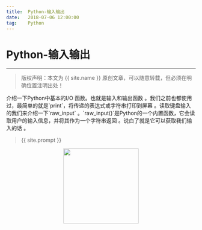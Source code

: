 ```yaml
---           
title:  Python-输入输出
date:   2018-07-06 12:00:00
tag:    Python
---
```

# Python-输入输出

***
> 版权声明：本文为 {{ site.name }} 原创文章，可以随意转载，但必须在明确位置注明出处！

<head><link rel="stylesheet" href="../css/rouge.css"></head>
介绍一下Python中基本的I/O 函数。也就是输入和输出函数 。我们之前也都使用过，最简单的就是`print`，将传递的表达式或字符串打印到屏幕 。读取键盘输入的我们来介绍一下`raw_input` 。`raw_input()`是Python的一个内置函数，它会读取用户的输入信息，并将其作为一个字符串返回 。说白了就是它可以获取我们输入的话 。




> {{ site.prompt }}

<div  align="center">
<img src="https://rengui520.github.io/images/wechart.jpg" width = "200" height = "200"/>